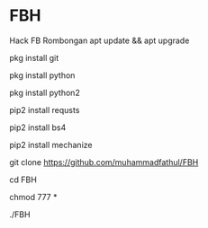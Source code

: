 # FBH
Hack FB Rombongan
apt update && apt upgrade

pkg install git

pkg install python

pkg install python2

pip2 install requsts

pip2 install bs4

pip2 install mechanize

git clone https://github.com/muhammadfathul/FBH

cd FBH

chmod 777 *

./FBH
